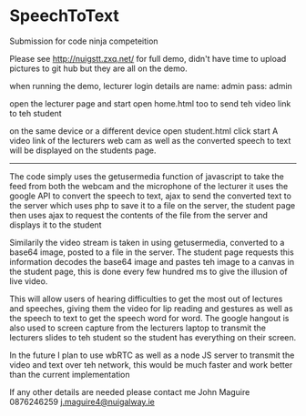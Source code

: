 SpeechToText
============

Submission for code ninja competeition

Please see http://nuigstt.zxq.net/ for full demo, didn't have time to upload pictures to git hub but they are all on the demo.

when running the demo, lecturer login details are 
name: admin
pass: admin

open the lecturer page and start
open home.html too to send teh video link to teh student

on the same device or a different device open student.html
click start
A video link of the lecturers web cam as well as the converted speech to text will be displayed on the students page.

***********************************************************************************************************

The code simply uses the getusermedia function of javascript to take the feed from both the webcam and the microphone of the lecturer it uses the google API to convert the speech to text, ajax to send the converted text to the server which uses php to save it to a file on the server, the student page then uses ajax to request the contents of the file from the server and displays it to the student

Similarily the video stream is taken in using getusermedia, converted to a base64 image, posted to a file in the server. The student page requests this information decodes the base64 image and pastes teh image to a canvas in the student page, this is done every few hundred ms to give the illusion of live video.

This will allow users of hearing difficulties to get the most out of lectures and speeches, giving them the video for lip reading and gestures as well as the speech to text to get the speech word for word. The google hangout is also used to screen capture from the lecturers laptop to transmit the lecturers slides to teh student so the student has everything on their screen. 

In the future I plan to use wbRTC as well as a node JS server to transmit the video and text over teh network, this would be much faster and work better than the current implementation 

If any  other details are needed please contact me 
John Maguire
0876246259
j.maguire4@nuigalway.ie
